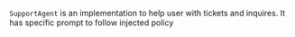 `SupportAgent` is an implementation to help user with tickets and inquires. It has specific 
prompt to follow injected policy